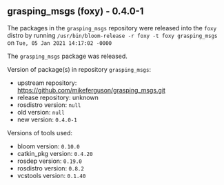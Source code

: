 ## grasping_msgs (foxy) - 0.4.0-1

The packages in the `grasping_msgs` repository were released into the `foxy` distro by running `/usr/bin/bloom-release -r foxy -t foxy grasping_msgs` on `Tue, 05 Jan 2021 14:17:02 -0000`

The `grasping_msgs` package was released.

Version of package(s) in repository `grasping_msgs`:

- upstream repository: https://github.com/mikeferguson/grasping_msgs.git
- release repository: unknown
- rosdistro version: `null`
- old version: `null`
- new version: `0.4.0-1`

Versions of tools used:

- bloom version: `0.10.0`
- catkin_pkg version: `0.4.20`
- rosdep version: `0.19.0`
- rosdistro version: `0.8.2`
- vcstools version: `0.1.40`


